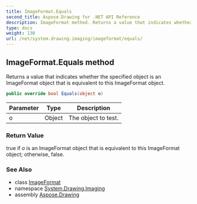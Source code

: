 ```yaml
---
title: ImageFormat.Equals
second_title: Aspose.Drawing for .NET API Reference
description: ImageFormat method. Returns a value that indicates whether the specified object is an ImageFormat object that is equivalent to this ImageFormat object
type: docs
weight: 130
url: /net/system.drawing.imaging/imageformat/equals/
---
```

## ImageFormat.Equals method

Returns a value that indicates whether the specified object is an ImageFormat object that is equivalent to this ImageFormat object.

```csharp
public override bool Equals(object o)
```

| Parameter | Type | Description |
| --- | --- | --- |
| o | Object | The object to test. |

### Return Value

true if *o* is an ImageFormat object that is equivalent to this ImageFormat object; otherwise, false.

### See Also

* class [ImageFormat](../)
* namespace [System.Drawing.Imaging](../../imageformat/)
* assembly [Aspose.Drawing](../../../)


